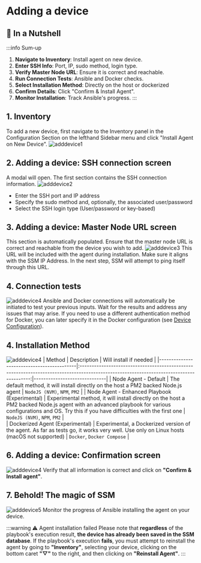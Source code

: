 # Adding a device

## 🌰 In a Nutshell

:::info Sum-up
1. **Navigate to Inventory**: Install agent on new device.
2. **Enter SSH Info**: Port, IP, sudo method, login type.
3. **Verify Master Node URL**: Ensure it is correct and reachable.
4. **Run Connection Tests**: Ansible and Docker checks.
5. **Select Installation Method**: Directly on the host or dockerized
6. **Confirm Details**: Click "Confirm & Install Agent".
7. **Monitor Installation**: Track Ansible's progress.
:::

## 1. Inventory
To add a new device, first navigate to the Inventory panel in the Configuration Section on the lefthand Sidebar menu and click "Install Agent on New Device".
![adddevice1](/add-device/add-device-1.png)

## 2. Adding a device: SSH connection screen
A modal will open. The first section contains the SSH connection information.
![adddevice2](/add-device/add-device-2.png)
- Enter the SSH port and IP address
- Specify the sudo method and, optionally, the associated user/password
- Select the SSH login type (User/password or key-based)

## 3. Adding a device: Master Node URL screen
This section is automatically populated. Ensure that the master node URL is correct and reachable from the device you wish to add.
![adddevice3](/add-device/add-device-3.png)
This URL will be included with the agent during installation. Make sure it aligns with the SSM IP Address.
In the next step, SSM will attempt to ping itself through this URL.

## 4. Connection tests
![adddevice4](/add-device/add-device-6.png)
Ansible and Docker connections will automatically be initiated to test your previous inputs. Wait for the results and address any issues that may arise.
If you need to use a different authentication method for Docker, you can later specify it in the Docker configuration (see [Device Configuration](/docs/devices/configuration/)).

## 4. Installation Method
![adddevice4](/add-device/add-device-7.png)
| Method                                    | Description                                                                                                                            | Will install if needed        |
|-------------------------------------------|:---------------------------------------------------------------------------------------------------------------------------------------:|------------------------------|
| Node Agent - Default                      | The default method, it will install directly on the host a PM2 backed Node.js agent                                                    | `NodeJS (NVM)`, `NPM`, `PM2`        |
| Node Agent - Enhanced Playbook (Experimental) | Experimental method, it will install directly on the host a PM2 backed Node.js agent with an advanced playbook for various configurations and OS. Try this if you have difficulties with the first one | `NodeJS (NVM)`, `NPM`, `PM2`        |            
| Dockerized Agent (Experimental)           | Experimental, a Dockerized version of the agent. As far as tests go, it works very well. Use only on Linux hosts (macOS not supported) | `Docker`, `Docker Compose`        |

## 6. Adding a device: Confirmation screen
![adddevice4](/add-device/add-device-4.png)
Verify that all information is correct and click on **"Confirm & Install agent"**.

## 7. Behold! The magic of SSM
![adddevice5](/add-device/add-device-5.png)
Monitor the progress of Ansible installing the agent on your device.

:::warning ⚠️ Agent installation failed
Please note that **regardless** of the playbook's execution result, **the device has already been saved in the SSM database**.
If the playbook's execution **fails**, you must attempt to reinstall the agent by going to **"Inventory"**, selecting your device, clicking on the bottom caret **"▽"** to the right, and then clicking on **"Reinstall Agent"**.
:::
